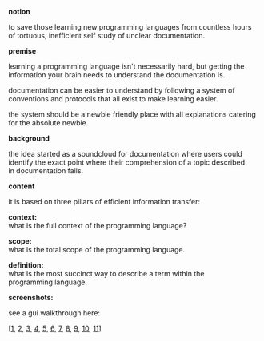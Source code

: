 <b>notion</b>
 
to save those learning new programming languages from countless hours  
of tortuous, inefficient self study of unclear documentation. 

<b>premise</b>  

learning a programming language isn't necessarily hard, but getting the  
information your brain needs to understand the documentation is. 

documentation can be easier to understand by following a system of  
conventions and protocols that all exist to make learning easier. 

the system should be a newbie friendly place with all explanations catering  
for the absolute newbie.  

<b>background</b>  

the idea started as a soundcloud for documentation where users could  
identify the exact point where their comprehension of a topic described  
in documentation fails.

<b>content</b>  

it is based on three pillars of efficient information transfer:

<b>context:</b>  
what is the full context of the programming language?

<b>scope:</b>  
what is the total scope of the programming language. 

<b>definition:</b>  
what is the most succinct way to describe a term within the  
programming language. 

<b>screenshots:</b>

see a gui walkthrough here:

[<a href="https://raw.github.com/comprendezvous/docu_clear/master/presentation/images/001.png" target="blank">1</a>, <a href="https://raw.github.com/comprendezvous/docu_clear/master/presentation/images/002.png" target="blank">2</a>, <a href="https://raw.github.com/comprendezvous/docu_clear/master/presentation/images/003.png" target="blank">3</a>, <a href="https://raw.github.com/comprendezvous/docu_clear/master/presentation/images/004.png" target="blank">4</a>, <a href="https://raw.github.com/comprendezvous/docu_clear/master/presentation/images/005.png" target="blank">5</a>, <a href="https://raw.github.com/comprendezvous/docu_clear/master/presentation/images/006.png" target="blank">6</a>, <a href="https://raw.github.com/comprendezvous/docu_clear/master/presentation/images/007.png" target="blank">7</a>, <a href="https://raw.github.com/comprendezvous/docu_clear/master/presentation/images/008.png" target="blank">8</a>, <a href="https://raw.github.com/comprendezvous/docu_clear/master/presentation/images/009.png" target="blank">9</a>, <a href="https://raw.github.com/comprendezvous/docu_clear/master/presentation/images/010.png" target="blank">10</a>, <a href="https://raw.github.com/comprendezvous/docu_clear/master/presentation/images/011.png" target="blank">11</a>]


